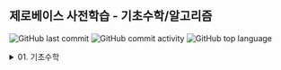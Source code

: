 ## 제로베이스 사전학습 - 기초수학/알고리즘

![GitHub last commit](https://img.shields.io/github/last-commit/hee-ju-kim/dataStrucureAndAlgorithm)
![GitHub commit activity](https://img.shields.io/github/commit-activity/m/hee-ju-kim/dataStrucureAndAlgorithm)
![GitHub top language](https://img.shields.io/github/languages/top/hee-ju-kim/dataStrucureAndAlgorithm?color=yellow&logo=Java)

<details>
  <summary>01. 기초수학</summary>
  
  | No | 강의명 | 내용 | 날짜 |
  | -- | ---------------------------------- |------------------------------------------|-------|
  | 1  | [집합](https://github.com/hee-ju-kim/dataStrucureAndAlgorithm/tree/main/01_%EA%B8%B0%EC%B4%88%EC%88%98%ED%95%99/01_%EC%A7%91%ED%95%A9) |교집합, 합집합, 차집합|20240913|
  | 2  | [경우의 수](https://github.com/hee-ju-kim/dataStrucureAndAlgorithm/tree/main/01_%EA%B8%B0%EC%B4%88%EC%88%98%ED%95%99/02_%EA%B2%BD%EC%9A%B0%EC%9D%98%20%EC%88%98) |합의 법칙, 곱의 법칙|20240922|
  | 3  | [순열](https://github.com/hee-ju-kim/dataStrucureAndAlgorithm/tree/main/01_%EA%B8%B0%EC%B4%88%EC%88%98%ED%95%99/03_%EC%88%9C%EC%97%B4) |팩토리얼, 순열, 중복순열, 원순열|20240922|
  | 4  | [조합](https://github.com/hee-ju-kim/dataStrucureAndAlgorithm/tree/main/01_%EA%B8%B0%EC%B4%88%EC%88%98%ED%95%99/04_%EC%A1%B0%ED%95%A9) |조합, 중복조합|20240922|
  | 5  | [지수와 로그](https://github.com/hee-ju-kim/dataStrucureAndAlgorithm/tree/main/01_%EA%B8%B0%EC%B4%88%EC%88%98%ED%95%99/05_%EC%A7%80%EC%88%98%EC%99%80%20%EB%A1%9C%EA%B7%B8) |제곱, 제곱근, 로그|20240922|
  | 6  | [점화식과 재귀함수](https://github.com/hee-ju-kim/dataStrucureAndAlgorithm/tree/main/01_%EA%B8%B0%EC%B4%88%EC%88%98%ED%95%99/06_%EC%A0%90%ED%99%94%EC%8B%9D%EA%B3%BC%20%EC%9E%AC%EA%B7%80%ED%95%A8%EC%88%98) |재귀함수 - 팩토리얼, 최대공약수 구하기|20240924|
 
</details>

